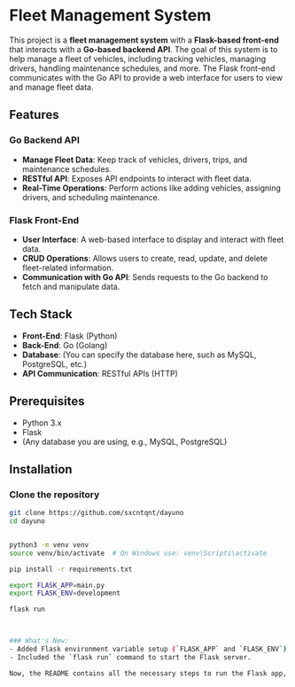 # Fleet Management System

This project is a **fleet management system** with a **Flask-based front-end** that interacts with a **Go-based backend API**. The goal of this system is to help manage a fleet of vehicles, including tracking vehicles, managing drivers, handling maintenance schedules, and more. The Flask front-end communicates with the Go API to provide a web interface for users to view and manage fleet data.

## Features

### Go Backend API
- **Manage Fleet Data**: Keep track of vehicles, drivers, trips, and maintenance schedules.
- **RESTful API**: Exposes API endpoints to interact with fleet data.
- **Real-Time Operations**: Perform actions like adding vehicles, assigning drivers, and scheduling maintenance.

### Flask Front-End
- **User Interface**: A web-based interface to display and interact with fleet data.
- **CRUD Operations**: Allows users to create, read, update, and delete fleet-related information.
- **Communication with Go API**: Sends requests to the Go backend to fetch and manipulate data.

## Tech Stack

- **Front-End**: Flask (Python)
- **Back-End**: Go (Golang)
- **Database**: (You can specify the database here, such as MySQL, PostgreSQL, etc.)
- **API Communication**: RESTful APIs (HTTP)

## Prerequisites

- Python 3.x
- Flask
- (Any database you are using, e.g., MySQL, PostgreSQL)

## Installation

### Clone the repository

```bash
git clone https://github.com/sxcntqnt/dayuno
cd dayuno


python3 -m venv venv
source venv/bin/activate  # On Windows use: venv\Scripts\activate

pip install -r requirements.txt

export FLASK_APP=main.py
export FLASK_ENV=development

flask run



### What's New:
- Added Flask environment variable setup (`FLASK_APP` and `FLASK_ENV`).
- Included the `flask run` command to start the Flask server.

Now, the README contains all the necessary steps to run the Flask app, including setting the environment variables and starting the Flask development server. Let me know if this works!

